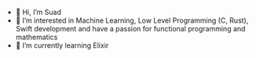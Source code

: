 - 👋 Hi, I’m Suad
- 👀 I’m interested in Machine Learning, Low Level Programming (C, Rust), Swift development and have a passion for functional programming and mathematics
- 🌱 I’m currently learning Elixir



